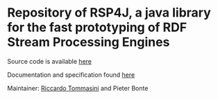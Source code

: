 # Repository of RSP4J, a java library for the fast prototyping of RDF Stream Processing Engines

Source code is available [here](https://github.com/streamreasoning/rsp4j)

Documentation and specification found [here](https://github.com/streamreasoning/rsp4j/wiki) 

Maintainer: [Riccardo Tommasini](http://riccardotommasini.com/) and Pieter Bonte
